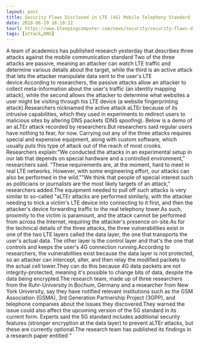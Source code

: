```yaml
---
layout: post
title: Security Flaws Disclosed in LTE (4G) Mobile Telephony Standard
date: 2018-06-29 16:10:22
tourl: https://www.bleepingcomputer.com/news/security/security-flaws-disclosed-in-lte-4g-mobile-telephony-standard/
tags: [attack,DNS]
---
```

A team of academics has published research yesterday that describes three attacks against the mobile communication standard Two of the three attacks are passive, meaning an attacker can watch LTE traffic and determine various details about the target, while the third is an active attack that lets the attacker manipulate data sent to the user's LTE device.According to researchers, the passive attacks allow an attacker to collect meta-information about the user's traffic (an identity mapping attack), while the second allows the attacker to determine what websites a user might be visiting through his LTE device (a website fingerprinting attack).Researchers nicknamed the active attack aLTEr because of its intrusive capabilities, which they used in experiments to redirect users to malicious sites by altering DNS packets (DNS spoofing). Below is a demo of an aLTEr attack recorded by researchers.But researchers said regular users have nothing to fear, for now. Carrying out any of the three attacks requires special and expensive equipment, along with custom software, which usually puts this type of attack out of the reach of most crooks. Researchers explain:"We conducted the attacks in an experimental setup in our lab that depends on special hardware and a controlled environment," researchers said. "These requirements are, at the moment, hard to meet in real LTE networks. However, with some engineering effort, our attacks can also be performed in the wild.""We think that people of special interest such as politicians or journalists are the most likely targets of an attack," researchers added.The equipment needed to pull off such attacks is very similar to so-called "aLTEr attacks are performed similarly, with the attacker needing to trick a victim's LTE device into connecting to it first, and then the attacker's device forwarding traffic to the real telephony tower.As such, proximity to the victim is paramount, and the attack cannot be performed from across the Internet, requiring the attacker's presence on-site.As for the technical details of the three attacks, the three vulnerabilities exist in one of the two LTE layers called the data layer, the one that transports the user's actual data. The other layer is the control layer and that's the one that controls and keeps the user's 4G connection running.According to researchers, the vulnerabilities exist because the data layer is not protected, so an attacker can intercept, alter, and then relay the modified packets to the actual cell tower.They can do this because 4G data packets are not integrity-protected, meaning it's possible to change bits of data, despite the data being encrypted.The research team, made up of three researchers from the Ruhr-University in Bochum, Germany and a researcher from New York University, say they have notified relevant institutions such as the GSM Association (GSMA), 3rd Generation Partnership Project (3GPP), and telephone companies about the issues they discovered.They warned the issue could also affect the upcoming version of the 5G standard in its current form. Experts said the 5G standard includes additional security features (stronger encryption at the data layer) to prevent aLTEr attacks, but these are currently optional.The research team has published its findings in a research paper entitled "